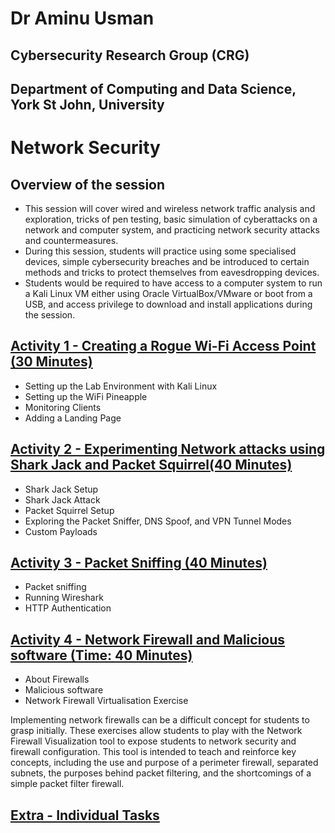 
# Dr Aminu Usman 
## Cybersecurity Research Group (CRG)
## Department of Computing and Data Science, York St John, University


# Network Security


## Overview of the session 

* This session will cover wired and wireless network traffic analysis and exploration, tricks of pen testing, basic simulation of cyberattacks on a network and computer system, and practicing network security attacks and countermeasures. 
*  During this session, students will practice using some specialised devices, simple cybersecurity breaches and be introduced to certain methods and tricks to protect themselves from eavesdropping devices.
*  Students would be required to have access to a computer system to run a Kali Linux VM either using Oracle VirtualBox/VMware or boot from a USB, and access privilege to download and install applications during the session.
   



## [Activity 1 - Creating a Rogue Wi-Fi Access Point (30 Minutes)](https://github.com/CS-Outreach-Session/Network-Security-/tree/main/Creating%20a%20Rogue%20Wi-Fi%20Access%20Point)
 * Setting up the Lab Environment with Kali Linux
 * Setting up the WiFi Pineapple
 * Monitoring Clients
 * Adding a Landing Page

  
## [Activity 2 - Experimenting Network attacks using Shark Jack and Packet Squirrel(40 Minutes)](https://github.com/CS-Outreach-Session/Network-Security-/tree/main/Simulating%20network%20attacks%20using%20Shark%20Jack%20and%20Packet%20Squirrel)
* Shark Jack Setup
* Shark Jack Attack
* Packet Squirrel Setup
* Exploring the Packet Sniffer, DNS Spoof, and VPN Tunnel Modes
* Custom Payloads


## [Activity 3 - Packet Sniffing (40 Minutes)](https://github.com/CS-Outreach-Session/Network-Security-/tree/main/Packet%20Sniffing)
* Packet sniffing
* Running Wireshark
* HTTP Authentication


## [Activity 4 - Network Firewall and Malicious software (Time: 40 Minutes)](https://github.com/CS-Outreach-Session/Network-Security-/tree/main/Firewalls)
* About Firewalls
* Malicious software
* Network Firewall Virtualisation Exercise

Implementing network firewalls can be a difficult concept for students to grasp initially. These exercises allow students to play with the Network Firewall Visualization tool to expose students to network security and firewall configuration. This tool is intended to teach and reinforce key concepts, including the use and purpose of a perimeter firewall, separated subnets, the purposes behind packet filtering, and the shortcomings of a simple packet filter firewall.

## [Extra - Individual Tasks](https://github.com/CS-Outreach-Session/Network-Security-/tree/main/extra)
